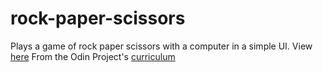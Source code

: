 # rock-paper-scissors
Plays a game of rock paper scissors with a computer in a simple UI. View [here](https://sierra073.github.io/rock-paper-scissors/)
From the Odin Project's [curriculum](https://www.theodinproject.com/courses/web-development-101)
